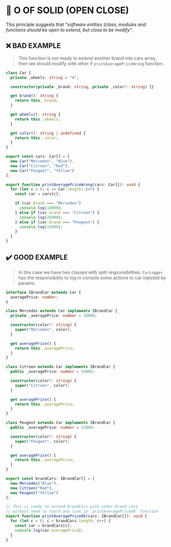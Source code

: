 # 💎 O OF SOLID (OPEN CLOSE)

This principle suggests that *"software entities (class, modules and functions should be open to extend, but close to be modify"*.

## ❌ BAD EXAMPLE

> This function is not ready to extend another brand into cars array, then we should modify with other if `printAveragePriceWrong` function.

```ts
class Car {
  private _wheels: string = "4";

  constructor(private _brand: string, private _color?: string) {}

  get brand(): string {
    return this._brand;
  }

  get wheels(): string {
    return this._wheels;
  }

  get color(): string | undefined {
    return this._color;
  }
}

export const cars: Car[] = [
  new Car("Mercedes", "Blue"),
  new Car("Citroen", "Red"),
  new Car("Peugeot", "Yellow")
];

export function printAveragePriceWrong(cars: Car[]): void {
  for (let c = 0; c <= Car.length; c++) {
    const car = cars[c];

    if (car.brand === "Mercedes")
      console.log(18000);
    } else if (car.brand === "Citroen") {
      console.log(25000);
    } else if (car.brand === "Peugeot") {
      console.log(15000);
    }
  }
}
```

## ✔️  GOOD EXAMPLE

  > In this case we have two classes with split responsibilities.
  `CarLogger` has the responsibility to log in console some actions
  to car injected by params.

```ts
interface IBrandCar extends Car {
  averagePrice: number;
}

class Mercedes extends Car implements IBrandCar {
  private _averagePrice: number = 18000;

  constructor(color?: string) {
    super("Mercedes", color);
  }

  get averagePrice() {
    return this._averagePrice;
  }
}

class Citroen extends Car implements IBrandCar {
  public _averagePrice: number = 25000;

  constructor(color?: string) {
    super("Citroen", color);
  }

  get averagePrice() {
    return this._averagePrice;
  }
}

class Peugeot extends Car implements IBrandCar {
  public _averagePrice: number = 15000;

  constructor(color?: string) {
    super("Peugeot", color);
  }

  get averagePrice() {
    return this._averagePrice;
  }
}

export const brandCars: IBrandCar[] = [
  new Mercedes("Blue"),
  new Citroen("Red"),
  new Peugeot("Yellow")
];

// This is ready to extend brandCars with other brand cars
// without need to touch any line in `printAveragePriceOk` function
export function printAveragePriceOk(cars: IBrandCar[]): void {
  for (let c = 0; c < brandCars.length; c++) {
    const car = brandCars[c];
    console.log(car.averagePrice);
  }
}
```

